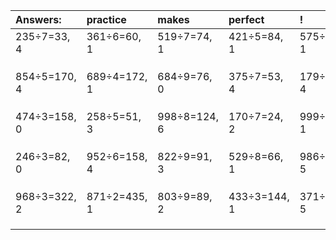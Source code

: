 | Answers: | practice | makes | perfect | ! |
| :--- | :--- | :--- | :--- | :--- |
| 235÷7=33, 4 | 361÷6=60, 1 | 519÷7=74, 1 | 421÷5=84, 1 | 575÷7=82, 1 | 
|   |   |   |   |   | 
|   |   |   |   |   | 
|   |   |   |   |   | 
| 854÷5=170, 4 | 689÷4=172, 1 | 684÷9=76, 0 | 375÷7=53, 4 | 179÷7=25, 4 | 
|   |   |   |   |   | 
|   |   |   |   |   | 
|   |   |   |   |   | 
| 474÷3=158, 0 | 258÷5=51, 3 | 998÷8=124, 6 | 170÷7=24, 2 | 999÷2=499, 1 | 
|   |   |   |   |   | 
|   |   |   |   |   | 
|   |   |   |   |   | 
| 246÷3=82, 0 | 952÷6=158, 4 | 822÷9=91, 3 | 529÷8=66, 1 | 986÷9=109, 5 | 
|   |   |   |   |   | 
|   |   |   |   |   | 
|   |   |   |   |   | 
| 968÷3=322, 2 | 871÷2=435, 1 | 803÷9=89, 2 | 433÷3=144, 1 | 371÷6=61, 5 | 
|   |   |   |   |   | 
|   |   |   |   |   | 
|   |   |   |   |   | 

